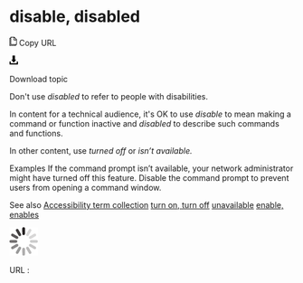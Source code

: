 ﻿# disable, disabled

![Copy URL](media/disable-disabled/Copy.png)
Copy URL

![Download](media/disable-disabled/Download.png)

Download topic

Don't use *disabled* to refer to people with disabilities. 

In content for a technical audience, it's OK to use *disable* to mean making a command or function inactive and *disabled* to describe such commands and functions.

In other content, use *turned off* or *isn’t available.*

Examples 
If the command prompt isn’t available, your network administrator might have turned off this feature.
Disable the command prompt to prevent users from opening a command window. 

See also
[Accessibility term collection](https://worldready.cloudapp.net/Styleguide/Read?id=2700&topicid=26596)
[turn on, turn off](https://worldready.cloudapp.net/Styleguide/Read?id=2700&topicid=33405)
[unavailable](https://worldready.cloudapp.net/Styleguide/Read?id=2700&topicid=33644)
[enable, enables](https://worldready.cloudapp.net/Styleguide/Read?id=2700&topicid=33678)

![In progress](media/disable-disabled/activity-large.gif)

URL :

